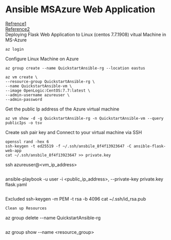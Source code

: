 # Ansible MSAzure Web Application
[Refrence1](https://docs.microsoft.com/en-us/azure/developer/ansible/install-on-linux-vmtabs=azure-cli#install-ansible-on-an-azure-linux-virtual-machine)<br/>
[Reference2](https://docs.microsoft.com/en-us/azure/developer/ansible/vm-configure?tabs=ansible)<br/>
Deploying Flask Web Application to Linux (centos 7.7.1908) vitual Machine in MS-Azure<br>
```
az login
```
Configure Linux Machine on Azure<br/>
``` 
az group create --name QuickstartAnsible-rg --location eastus
```
```
az vm create \
--resource-group QuickstartAnsible-rg \
--name QuickstartAnsible-vm \
--image OpenLogic:CentOS:7.7:latest \
--admin-username azureuser \
--admin-password 
```
Get the public Ip address of the Azure virtual machine
```
az vm show -d -g QuickstartAnsible-rg -n QuickstartAnsible-vm --query publicIps -o tsv
```
Create ssh pair key and Connect to your virtual machine via SSH
```
openssl rand -hex 6
ssh-keygen -t ed25519 -f ~/.ssh/ansbile_8f4f13923647 -C ansible-flask-web-app
cat ~/.ssh/ansbile_8f4f13923647 >> private.key
```
ssh azureuser@<vm_ip_address>
```
``` 
ansible-playbook -u user -i <public_ip_address>, --private-key private.key flask.yaml
```
```
Excluded
ssh-keygen -m PEM -t rsa -b 4096
cat ~/.ssh/id_rsa.pub
```
Clean up Resources
```
az group delete --name QuickstartAnsible-rg
``` 
```
az group show --name <resource_group>
```


